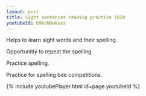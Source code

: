 ```yaml
---
layout: post
title: Sight sentences reading practice 1029
youtubeId: b9kuNUwKuxs
---
```

 
 
Helps to learn sight words and their spelling.

Opportunitiy to repeat the spelling. 

Practice spelling. 
 
Practice for spelling bee competitions. 
 
{% include youtubePlayer.html id=page.youtubeId %}
 
 
